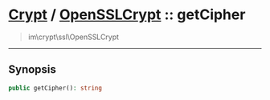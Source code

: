# [Crypt](crypt.md) / [OpenSSLCrypt](crypt-OpenSSLCrypt.md) :: getCipher
 > im\crypt\ssl\OpenSSLCrypt
____

## Synopsis
```php
public getCipher(): string
```

